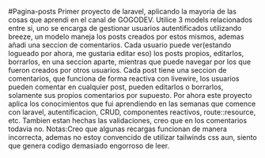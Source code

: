 #Pagina-posts
Primer proyecto de laravel, aplicando la mayoria de las cosas que aprendi en el canal de GOGODEV.
Utilice 3 models relacionados entre si, uno se encarga de gestionar usuarios autentificados utilizando breeze, un modelo maneja los posts creados por estos mismos, ademas añadi una seccion de comentarios.
Cada usuario puede ver(estando logueado por ahora, me gustaria editar eso) los posts propios, editarlos, borrarlos, en una seccion aparte, mientras que puede navegar por los que fueron creados por otros usuarios.
Cada post tiene una seccion de comentarios, que funciona de forma reactiva con livewire, los usuarios pueden comentar en cualquier post, pueden editarlos o borrarlos, solamente sus propios comentarios por supuesto.
Por ahora este proyecto aplica los conocimientos que fui aprendiendo en las semanas que comence con laravel, autentificacion, CRUD, componentes reactivos, route::resource, etc.
Tambien estan hechas las validaciones, creo que en los comentarios todavia no.
Notas:Creo que algunas recargas funcionan de manera incorrecta, ademas no estoy convencido de utilizar tailwinds css aun, siento que genera codigo demasiado engorroso de leer.
